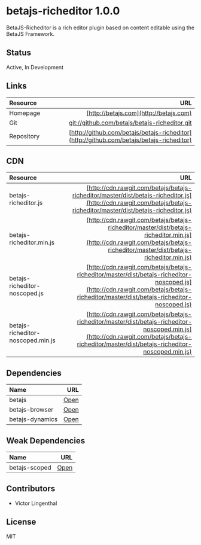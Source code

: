 # betajs-richeditor 1.0.0

BetaJS-Richeditor is a rich editor plugin based on content editable using the BetaJS Framework.


## Status
Active, In Development


## Links
| Resource   | URL |
| :--------- | --: |
| Homepage   | [http://betajs.com](http://betajs.com) |
| Git        | [git://github.com/betajs/betajs-richeditor.git](git://github.com/betajs/betajs-richeditor.git) |
| Repository | [http://github.com/betajs/betajs-richeditor](http://github.com/betajs/betajs-richeditor) |



## CDN
| Resource | URL |
| :----- | -------: |
| betajs-richeditor.js | [http://cdn.rawgit.com/betajs/betajs-richeditor/master/dist/betajs-richeditor.js](http://cdn.rawgit.com/betajs/betajs-richeditor/master/dist/betajs-richeditor.js) |
| betajs-richeditor.min.js | [http://cdn.rawgit.com/betajs/betajs-richeditor/master/dist/betajs-richeditor.min.js](http://cdn.rawgit.com/betajs/betajs-richeditor/master/dist/betajs-richeditor.min.js) |
| betajs-richeditor-noscoped.js | [http://cdn.rawgit.com/betajs/betajs-richeditor/master/dist/betajs-richeditor-noscoped.js](http://cdn.rawgit.com/betajs/betajs-richeditor/master/dist/betajs-richeditor-noscoped.js) |
| betajs-richeditor-noscoped.min.js | [http://cdn.rawgit.com/betajs/betajs-richeditor/master/dist/betajs-richeditor-noscoped.min.js](http://cdn.rawgit.com/betajs/betajs-richeditor/master/dist/betajs-richeditor-noscoped.min.js) |



## Dependencies
| Name | URL |
| :----- | -------: |
| betajs | [Open](https://github.com/betajs/betajs) |
| betajs-browser | [Open](https://github.com/betajs/betajs-browser) |
| betajs-dynamics | [Open](https://github.com/betajs/betajs-dynamics) |


## Weak Dependencies
| Name | URL |
| :----- | -------: |
| betajs-scoped | [Open](https://github.com/betajs/betajs-scoped) |


## Contributors

- Victor Lingenthal


## License

MIT


